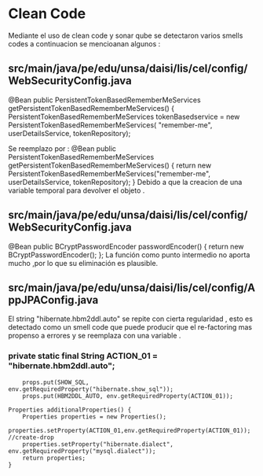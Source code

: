# Clean Code
Mediante el uso de clean code y sonar qube se detectaron varios smells codes a continuacion se mencioanan algunos :

## src/main/java/pe/edu/unsa/daisi/lis/cel/config/WebSecurityConfig.java

@Bean
	public PersistentTokenBasedRememberMeServices getPersistentTokenBasedRememberMeServices() {
		PersistentTokenBasedRememberMeServices tokenBasedservice = new PersistentTokenBasedRememberMeServices(
				"remember-me", userDetailsService, tokenRepository);

Se reemplazo por :
@Bean
	public PersistentTokenBasedRememberMeServices getPersistentTokenBasedRememberMeServices() {
		 return new PersistentTokenBasedRememberMeServices("remember-me", userDetailsService, tokenRepository);
	}
 Debido a que la creacion de una variable temporal para devolver el objeto .
## src/main/java/pe/edu/unsa/daisi/lis/cel/config/WebSecurityConfig.java
@Bean
	public BCryptPasswordEncoder passwordEncoder() {
		return new BCryptPasswordEncoder();
	};
La función como punto intermedio no aporta mucho ,por lo que su eliminación es plausible.

## src/main/java/pe/edu/unsa/daisi/lis/cel/config/AppJPAConfig.java
El string "hibernate.hbm2ddl.auto" se repite con cierta regularidad , esto es detectado como un smell code  que puede producir que el re-factoring mas propenso a errores y se reemplaza con una variable .

   ### private static final String ACTION_01 = "hibernate.hbm2ddl.auto";

		props.put(SHOW_SQL, env.getRequiredProperty("hibernate.show_sql"));
	    props.put(HBM2DDL_AUTO, env.getRequiredProperty(ACTION_01));

	Properties additionalProperties() {
		Properties properties = new Properties();
		properties.setProperty(ACTION_01,env.getRequiredProperty(ACTION_01)); //create-drop
		properties.setProperty("hibernate.dialect", env.getRequiredProperty("mysql.dialect"));
		return properties;
	}
